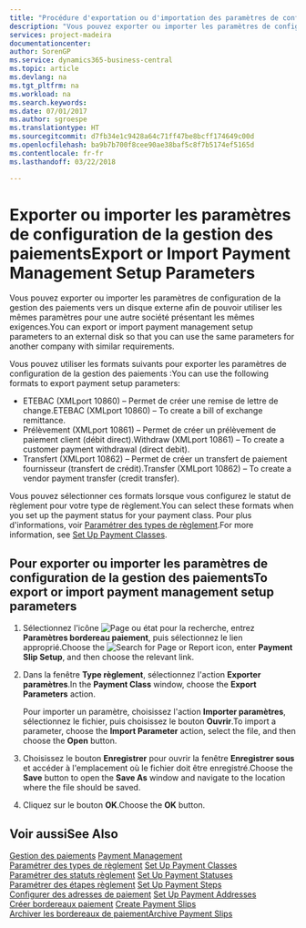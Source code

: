 ```yaml
---
title: "Procédure d'exportation ou d'importation des paramètres de configuration de la gestion des paiements"
description: "Vous pouvez exporter ou importer les paramètres de configuration de la gestion des paiements vers un disque externe afin de pouvoir utiliser les mêmes paramètres pour une autre société présentant les mêmes exigences."
services: project-madeira
documentationcenter: 
author: SorenGP
ms.service: dynamics365-business-central
ms.topic: article
ms.devlang: na
ms.tgt_pltfrm: na
ms.workload: na
ms.search.keywords: 
ms.date: 07/01/2017
ms.author: sgroespe
ms.translationtype: HT
ms.sourcegitcommit: d7fb34e1c9428a64c71ff47be8bcff174649c00d
ms.openlocfilehash: ba9b7b700f8cee90ae38baf5c8f7b5174ef5165d
ms.contentlocale: fr-fr
ms.lasthandoff: 03/22/2018

---
```

# <a name="export-or-import-payment-management-setup-parameters"></a><span data-ttu-id="06885-103">Exporter ou importer les paramètres de configuration de la gestion des paiements</span><span class="sxs-lookup"><span data-stu-id="06885-103">Export or Import Payment Management Setup Parameters</span></span>
<span data-ttu-id="06885-104">Vous pouvez exporter ou importer les paramètres de configuration de la gestion des paiements vers un disque externe afin de pouvoir utiliser les mêmes paramètres pour une autre société présentant les mêmes exigences.</span><span class="sxs-lookup"><span data-stu-id="06885-104">You can export or import payment management setup parameters to an external disk so that you can use the same parameters for another company with similar requirements.</span></span>  

<span data-ttu-id="06885-105">Vous pouvez utiliser les formats suivants pour exporter les paramètres de configuration de la gestion des paiements :</span><span class="sxs-lookup"><span data-stu-id="06885-105">You can use the following formats to export payment setup parameters:</span></span>  

- <span data-ttu-id="06885-106">ETEBAC (XMLport 10860) – Permet de créer une remise de lettre de change.</span><span class="sxs-lookup"><span data-stu-id="06885-106">ETEBAC (XMLport 10860) – To create a bill of exchange remittance.</span></span>  
- <span data-ttu-id="06885-107">Prélèvement (XMLport 10861) – Permet de créer un prélèvement de paiement client (débit direct).</span><span class="sxs-lookup"><span data-stu-id="06885-107">Withdraw (XMLport 10861) – To create a customer payment withdrawal (direct debit).</span></span>  
- <span data-ttu-id="06885-108">Transfert (XMLport 10862) – Permet de créer un transfert de paiement fournisseur (transfert de crédit).</span><span class="sxs-lookup"><span data-stu-id="06885-108">Transfer (XMLport 10862) – To create a vendor payment transfer (credit transfer).</span></span>  

<span data-ttu-id="06885-109">Vous pouvez sélectionner ces formats lorsque vous configurez le statut de règlement pour votre type de règlement.</span><span class="sxs-lookup"><span data-stu-id="06885-109">You can select these formats when you set up the payment status for your payment class.</span></span> <span data-ttu-id="06885-110">Pour plus d'informations, voir [Paramétrer des types de règlement](how-to-set-up-payment-classes.md).</span><span class="sxs-lookup"><span data-stu-id="06885-110">For more information, see [Set Up Payment Classes](how-to-set-up-payment-classes.md).</span></span>  

## <a name="to-export-or-import-payment-management-setup-parameters"></a><span data-ttu-id="06885-111">Pour exporter ou importer les paramètres de configuration de la gestion des paiements</span><span class="sxs-lookup"><span data-stu-id="06885-111">To export or import payment management setup parameters</span></span>  

1.  <span data-ttu-id="06885-112">Sélectionnez l'icône ![Page ou état pour la recherche](../../media/ui-search/search_small.png "Page ou état pour la recherche"), entrez **Paramètres bordereau paiement**, puis sélectionnez le lien approprié.</span><span class="sxs-lookup"><span data-stu-id="06885-112">Choose the ![Search for Page or Report](../../media/ui-search/search_small.png "Search for Page or Report icon") icon, enter **Payment Slip Setup**, and then choose the relevant link.</span></span>  
2.  <span data-ttu-id="06885-113">Dans la fenêtre **Type règlement**, sélectionnez l'action **Exporter paramètres**.</span><span class="sxs-lookup"><span data-stu-id="06885-113">In the **Payment Class** window, choose the **Export Parameters** action.</span></span>  

    <span data-ttu-id="06885-114">Pour importer un paramètre, choisissez l'action **Importer paramètres**, sélectionnez le fichier, puis choisissez le bouton **Ouvrir**.</span><span class="sxs-lookup"><span data-stu-id="06885-114">To import a parameter, choose the **Import Parameter** action, select the file, and then choose the **Open** button.</span></span>  

3.  <span data-ttu-id="06885-115">Choisissez le bouton **Enregistrer** pour ouvrir la fenêtre **Enregistrer sous** et accéder à l'emplacement où le fichier doit être enregistré.</span><span class="sxs-lookup"><span data-stu-id="06885-115">Choose the **Save** button to open the **Save As** window and navigate to the location where the file should be saved.</span></span>  
4.  <span data-ttu-id="06885-116">Cliquez sur le bouton **OK**.</span><span class="sxs-lookup"><span data-stu-id="06885-116">Choose the **OK** button.</span></span>  

## <a name="see-also"></a><span data-ttu-id="06885-117">Voir aussi</span><span class="sxs-lookup"><span data-stu-id="06885-117">See Also</span></span>  
 <span data-ttu-id="06885-118">[Gestion des paiements](payment-management.md) </span><span class="sxs-lookup"><span data-stu-id="06885-118">[Payment Management](payment-management.md) </span></span>  
 <span data-ttu-id="06885-119">[Paramétrer des types de règlement](how-to-set-up-payment-classes.md) </span><span class="sxs-lookup"><span data-stu-id="06885-119">[Set Up Payment Classes](how-to-set-up-payment-classes.md) </span></span>  
 <span data-ttu-id="06885-120">[Paramétrer des statuts règlement](how-to-set-up-payment-statuses.md) </span><span class="sxs-lookup"><span data-stu-id="06885-120">[Set Up Payment Statuses](how-to-set-up-payment-statuses.md) </span></span>  
 <span data-ttu-id="06885-121">[Paramétrer des étapes règlement](how-to-set-up-payment-steps.md) </span><span class="sxs-lookup"><span data-stu-id="06885-121">[Set Up Payment Steps](how-to-set-up-payment-steps.md) </span></span>  
 <span data-ttu-id="06885-122">[Configurer des adresses de paiement](how-to-set-up-payment-addresses.md) </span><span class="sxs-lookup"><span data-stu-id="06885-122">[Set Up Payment Addresses](how-to-set-up-payment-addresses.md) </span></span>  
 <span data-ttu-id="06885-123">[Créer bordereaux paiement](how-to-create-payment-slips.md) </span><span class="sxs-lookup"><span data-stu-id="06885-123">[Create Payment Slips](how-to-create-payment-slips.md) </span></span>  
 [<span data-ttu-id="06885-124">Archiver les bordereaux de paiement</span><span class="sxs-lookup"><span data-stu-id="06885-124">Archive Payment Slips</span></span>](how-to-archive-payment-slips.md)

